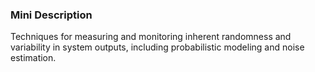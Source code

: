 ### Mini Description

Techniques for measuring and monitoring inherent randomness and variability in system outputs, including probabilistic modeling and noise estimation.
